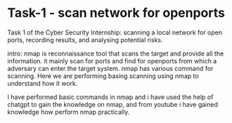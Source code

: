 <!DOCTYPE html>
<html lang="en">
<head>
    <meta charset="UTF-8">
    <meta name="viewport" content="width=device-width, initial-scale=1.0">
    
</head>
<body>
    <h1>Task-1 - scan network for openports </h1>
  <p>  Task 1 of the Cyber Security Internship: scanning a local network for open ports, recording results, and analysing potential risks.  </p>
</body>
</html>

intro: nmap is reconnaissance tool that scans the target and provide all the information. it mainly scan for ports and find for openports from which a adversary can enter the target system.
nmap has various command for scanning. Here we are performing basing scanning using nmap to understand how it work.

I have performed basic commands in nmap and i have used the help of chatgpt to gain the knowledge on nmap, and from youtube i have gained knowledge how perform nmap practically.
